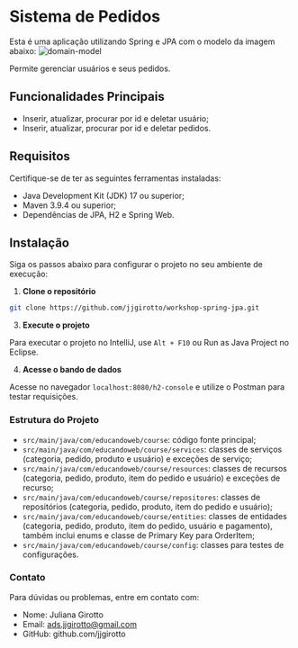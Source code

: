 # Sistema de Pedidos

Esta é uma aplicação utilizando Spring e JPA com o modelo da imagem abaixo:
![domain-model](https://github.com/user-attachments/assets/f734cc8a-89e0-4943-b2fd-e7df438b5273)

Permite gerenciar usuários e seus pedidos.

## Funcionalidades Principais

- Inserir, atualizar, procurar por id e deletar usuário;
- Inserir, atualizar, procurar por id e deletar pedidos.

## Requisitos

Certifique-se de ter as seguintes ferramentas instaladas:
- Java Development Kit (JDK) 17 ou superior;
- Maven 3.9.4 ou superior;
- Dependências de JPA, H2 e Spring Web.

## Instalação

Siga os passos abaixo para configurar o projeto no seu ambiente de execução:
1. **Clone o repositório**
```bash
git clone https://github.com/jjgirotto/workshop-spring-jpa.git
```
3. **Execute o projeto**

Para executar o projeto no IntelliJ, use `Alt + F10` ou Run as Java Project no Eclipse.

4. **Acesse o bando de dados**

Acesse no navegador ```localhost:8080/h2-console``` e utilize o Postman para testar requisições.

### Estrutura do Projeto

* `src/main/java/com/educandoweb/course`: código fonte principal;
* `src/main/java/com/educandoweb/course/services`: classes de serviços (categoria, pedido, produto e usuário) e exceções de serviço;
* `src/main/java/com/educandoweb/course/resources`: classes de recursos (categoria, pedido, produto, item do pedido e usuário) e exceções de recurso;
* `src/main/java/com/educandoweb/course/repositores`: classes de repositórios (categoria, pedido, produto, item do pedido e usuário); 
* `src/main/java/com/educandoweb/course/entities`: classes de entidades (categoria, pedido, produto, item do pedido, usuário e pagamento), também inclui enums e classe de Primary Key para OrderItem;
* `src/main/java/com/educandoweb/course/config`: classes para testes de configurações.

### Contato

Para dúvidas ou problemas, entre em contato com:
* Nome: Juliana Girotto
* Email: ads.jjgirotto@gmail.com
* GitHub: github.com/jjgirotto

